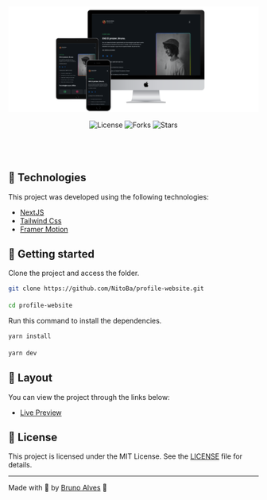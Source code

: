 <p align="center">
  <img alt="preview image" src=".github/preview.png">
</p>

<p align="center">
  <img  src="https://img.shields.io/static/v1?label=license&message=MIT&color=131313&labelColor=323A46" alt="License">
  
  <img src="https://img.shields.io/github/forks/NitoBa/profile-website?label=forks&message=MIT&color=131313&labelColor=323A46" alt="Forks">

  <img src="https://img.shields.io/github/stars/NitoBa/profile-website?label=stars&message=MIT&color=131313&labelColor=323A46" alt="Stars">
</p>

<h1 align="center">
</h1>

<br>

## 🧪 Technologies

This project was developed using the following technologies:

- [NextJS](https://nextjs.org/)
- [Tailwind Css](https://tailwindcss.com/)
- [Framer Motion](https://www.framer.com/motion/)

## 🚀 Getting started

Clone the project and access the folder.

```bash
git clone https://github.com/NitoBa/profile-website.git

cd profile-website
```

Run this command to install the dependencies.

```bash
yarn install

yarn dev
```

## 🔖 Layout

You can view the project through the links below:

- [Live Preview](https://profile-website-murex.vercel.app/)

## 📝 License

This project is licensed under the MIT License. See the [LICENSE](LICENSE) file for details.

---

Made with 💜 by [Bruno Alves](https://profile-website-murex.vercel.app/) 👋